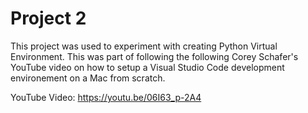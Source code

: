 # Project 2

This project was used to experiment with creating Python Virtual Environment.
This was part of following the following Corey Schafer's YouTube video on how to setup a Visual Studio Code development environement on a Mac from scratch.

YouTube Video: https://youtu.be/06I63_p-2A4
